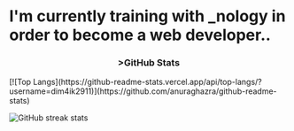 <h1 align="center>Hi 👋, I'm Dmitrijs</h1>

<h3 align="center">I'm currently training with _nology in order to become a web developer..</h3>







<h3 align="center">>GitHub Stats</h3>
[![Top Langs](https://github-readme-stats.vercel.app/api/top-langs/?username=dim4ik2911)](https://github.com/anuraghazra/github-readme-stats)

![GitHub streak stats](https://github-readme-streak-stats.herokuapp.com/?user=dim4ik2911)  


